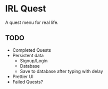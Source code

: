 # IRL Quest

A quest menu for real life.

## TODO
+ Completed Quests
+ Persistent data
  + Signup/Login
  + Database
  + Save to database after typing with delay
+ Prettier UI
+ Failed Quests?